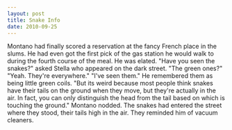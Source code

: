 ```yaml
---
layout: post
title: Snake Info
date: 2010-09-25
---
```

Montano had finally scored a reservation at the fancy French place in the
      slums. He had even got the first pick of the gas station he would walk to during the fourth
      course of the meal. He was elated.    "Have you seen the snakes?" asked
      Stella who appeared on the dark street.    "The green ones?"    "Yeah. They're everywhere."    "I've seen them." He
      remembered them as being little green coils.    "But its weird because
      most people think snakes have their tails on the ground when they move, but they're actually
      in the air. In fact, you can only distinguish the head from the tail based on which is
      touching the ground."    Montano nodded. The snakes had entered the street
      where they stood, their tails high in the air. They reminded him of vacuum cleaners.